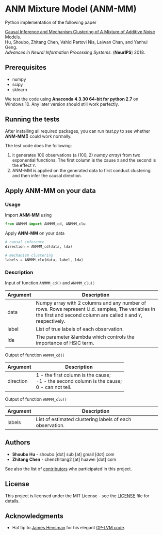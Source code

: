 # ANM Mixture Model (ANM-MM)

Python implementation of the following paper

[Causal Inference and Mechanism Clustering of A Mixture of Additive Noise Models.](http://papers.nips.cc/paper/7767-causal-inference-and-mechanism-clustering-of-a-mixture-of-additive-noise-models)  
Hu, Shoubo, Zhitang Chen, Vahid Partovi Nia, Laiwan Chan, and Yanhui Geng.  
*Advances in Neural Information Processing Systems.* (**NeurIPS**) 2018.

## Prerequisites
- numpy
- scipy
- sklearn

We test the code using **Anaconda 4.3.30 64-bit for python 2.7** on Windows 10. Any later version should still work perfectly.

## Running the tests

After installing all required packages, you can run *test.py* to see whether **ANM-MM()** could work normally.

The test code does the following:
1. it generates 100 observations (a (100, 2) *numpy array*) from two exponential functions. The first column is the cause `X` and the second is the effect `Y`.
2. ANM-MM is applied on the generated data to first conduct clustering and then infer the causal direction.

## Apply **ANM-MM** on your data

### Usage

Import **ANM-MM** using

```python
from ANMMM import ANMMM_cd, ANMMM_clu
```

Apply **ANM-MM** on your data

```python
# causal inference
direction = ANMMM_cd(data, lda)

# mechanism clustering
labels = ANMMM_clu(data, label, lda)
```

### Description

Input of function `ANMMM_cd()` and `ANMMM_clu()`

| Argument  | Description  |
|---|---|
|data | Numpy array with 2 columns and any number of rows. Rows represent i.i.d. samples, The variables in the first and second column are called `X` and `Y`, respectively.|
|label | List of true labels of each observation. |
|lda |The parameter &lambda which controls the importance of HSIC term. |

Output of function `ANMMM_cd()`

| Argument  | Description  |
|---|---|
|direction | 1  - the first column is the cause;<br/>-1 - the second column is the cause;<br/>0  - can not tell. |

Output of function `ANMMM_clu()`

| Argument  | Description  |
|---|---|
|labels | List of estimated clustering labels of each observation.|

## Authors

* **Shoubo Hu** - shoubo [dot] sub [at] gmail [dot] com
* **Zhitang Chen** - chenzhitang2 [at] huawei [dot] com

See also the list of [contributors](https://github.com/amber0309/GPPOM/graphs/contributors) who participated in this project.

## License

This project is licensed under the MIT License - see the [LICENSE](LICENSE) file for details.

## Acknowledgments

* Hat tip to [James Hensman](http://jameshensman.github.io/) for his elegant [GP-LVM code](https://github.com/jameshensman/pythonGPLVM).
